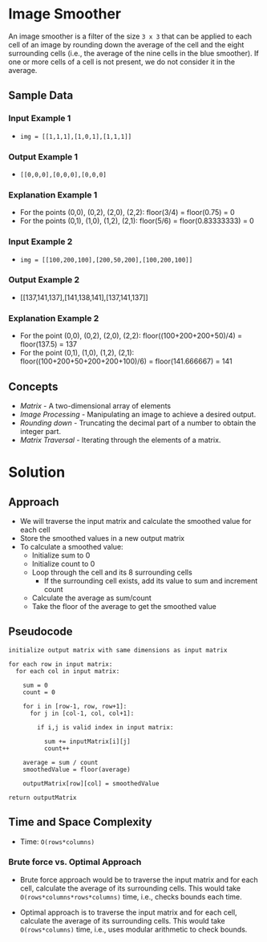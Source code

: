 # Image Smoother

An image smoother is a filter of the size `3 x 3` that can be applied to each
cell of an image by rounding down the average of the cell and the eight
surrounding cells (i.e., the average of the nine cells in the blue smoother). If
one or more cells of a cell is not present, we do not consider it in the
average.

## Sample Data

### Input Example 1

* `img = [[1,1,1],[1,0,1],[1,1,1]]`

### Output Example 1

* `[[0,0,0],[0,0,0],[0,0,0]`

### Explanation Example 1

* For the points (0,0), (0,2), (2,0), (2,2): floor(3/4) = floor(0.75) = 0
* For the points (0,1), (1,0), (1,2), (2,1): floor(5/6) = floor(0.83333333) = 0

### Input Example 2

* `img = [[100,200,100],[200,50,200],[100,200,100]]`

### Output Example 2

* [[137,141,137],[141,138,141],[137,141,137]]

### Explanation Example 2

* For the point (0,0), (0,2), (2,0), (2,2): floor((100+200+200+50)/4) =
  floor(137.5) = 137
* For the point (0,1), (1,0), (1,2), (2,1): floor((100+200+50+200+200+100)/6) =
  floor(141.666667) = 141

## Concepts

* *Matrix* - A two-dimensional array of elements
* *Image Processing* - Manipulating an image to achieve a desired output.
* *Rounding down* - Truncating the decimal part of a number to obtain the
  integer part.
* *Matrix Traversal* - Iterating through the elements of a matrix.

# Solution

## Approach

* We will traverse the input matrix and calculate the smoothed value for each cell
* Store the smoothed values in a new output matrix
* To calculate a smoothed value:
	* Initialize sum to 0
	* Initialize count to 0
	* Loop through the cell and its 8 surrounding cells
		* If the surrounding cell exists, add its value to sum and increment count
	* Calculate the average as sum/count
	* Take the floor of the average to get the smoothed value

## Pseudocode

```
initialize output matrix with same dimensions as input matrix

for each row in input matrix:
  for each col in input matrix:
  
    sum = 0
    count = 0
  
    for i in [row-1, row, row+1]:
      for j in [col-1, col, col+1]:
      
        if i,j is valid index in input matrix:
        
          sum += inputMatrix[i][j]  
          count++
            
    average = sum / count
    smoothedValue = floor(average)
      
    outputMatrix[row][col] = smoothedValue
    
return outputMatrix
```
## Time and Space Complexity

* Time: `O(rows*columns)`

### Brute force vs. Optimal Approach

* Brute force approach would be to traverse the input matrix and for each cell,
  calculate the average of its surrounding cells. This would take
  `O(rows*columns*rows*columns)` time, i.e., checks bounds each time.
  
* Optimal approach is to traverse the input matrix and for each cell, calculate 
  the average of its surrounding cells. This would take `O(rows*columns)` time,
  i.e., uses modular arithmetic to check bounds.
